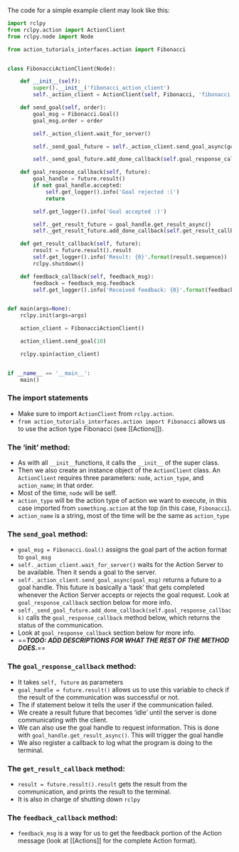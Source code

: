 The code for a simple example client may look like this:

```Python
import rclpy
from rclpy.action import ActionClient
from rclpy.node import Node

from action_tutorials_interfaces.action import Fibonacci


class FibonacciActionClient(Node):

    def __init__(self):
        super().__init__('fibonacci_action_client')
        self._action_client = ActionClient(self, Fibonacci, 'fibonacci')

    def send_goal(self, order):
        goal_msg = Fibonacci.Goal()
        goal_msg.order = order

        self._action_client.wait_for_server()

        self._send_goal_future = self._action_client.send_goal_async(goal_msg, feedback_callback=self.feedback_callback)

        self._send_goal_future.add_done_callback(self.goal_response_callback)

    def goal_response_callback(self, future):
        goal_handle = future.result()
        if not goal_handle.accepted:
            self.get_logger().info('Goal rejected :(')
            return

        self.get_logger().info('Goal accepted :)')

        self._get_result_future = goal_handle.get_result_async()
        self._get_result_future.add_done_callback(self.get_result_callback)

    def get_result_callback(self, future):
        result = future.result().result
        self.get_logger().info('Result: {0}'.format(result.sequence))
        rclpy.shutdown()

    def feedback_callback(self, feedback_msg):
        feedback = feedback_msg.feedback
        self.get_logger().info('Received feedback: {0}'.format(feedback.partial_sequence))


def main(args=None):
    rclpy.init(args=args)

    action_client = FibonacciActionClient()

    action_client.send_goal(10)

    rclpy.spin(action_client)


if __name__ == '__main__':
    main()
```

### The import statements

- Make sure to import `ActionClient` from `rclpy.action`.
- `from action_tutorials_interfaces.action import Fibonacci` allows us to use the action type Fibonacci (see [[Actions]]).

  

### The ‘__init__’ method:

- As with all `__init__`functions, it calls the `__init__` of the super class.
- Then we also create an instance object of the `ActionClient` class. An `ActionClient` requires three parameters: `node`, `action_type`, and `action_name`; in that order.
- Most of the time, `node` will be self.
- `action_type` will be the action type of action we want to execute, in this case imported from `something.action` at the top (in this case, `Fibonacci`).
- `action_name` is a string, most of the time will be the same as `action_type`

  

### The `send_goal` method:

- `goal_msg = Fibonacci.Goal()` assigns the goal part of the action format to `goal_msg`
- `self._action_client.wait_for_server()` waits for the Action Server to be available. Then it sends a goal to the server.
- `self._action_client.send_goal_async(goal_msg)` returns a future to a goal handle. This future is basically a ‘task’ that gets completed whenever the Action Server accepts or rejects the goal request. Look at `goal_response_callback` section below for more info.
- `self._send_goal_future.add_done_callback(self.goal_response_callback)` calls the `goal_response_callback` method below, which returns the status of the communication.
- Look at `goal_response_callback` section below for more info.
- ==_**TODO: ADD DESCRIPTIONS FOR WHAT THE REST OF THE METHOD DOES.**_==

  

### The `goal_response_callback` method:

- It takes `self, future` as parameters
- `goal_handle = future.result()` allows us to use this variable to check if the result of the communication was successful or not.
- The if statement below it tells the user if the communication failed.
- We create a result future that becomes ‘idle’ until the server is done communicating with the client.
- We can also use the goal handle to request information. This is done with `goal_handle.get_result_async()`. This will trigger the goal handle
- We also register a callback to log what the program is doing to the terminal.

  

### The `get_result_callback` method:

- `result = future.result().result` gets the result from the communication, and prints the result to the terminal.
- It is also in charge of shutting down `rclpy`

  

### The `feedback_callback` method:

- `feedback_msg` is a way for us to get the feedback portion of the Action message (look at [[Actions]] for the complete Action format).